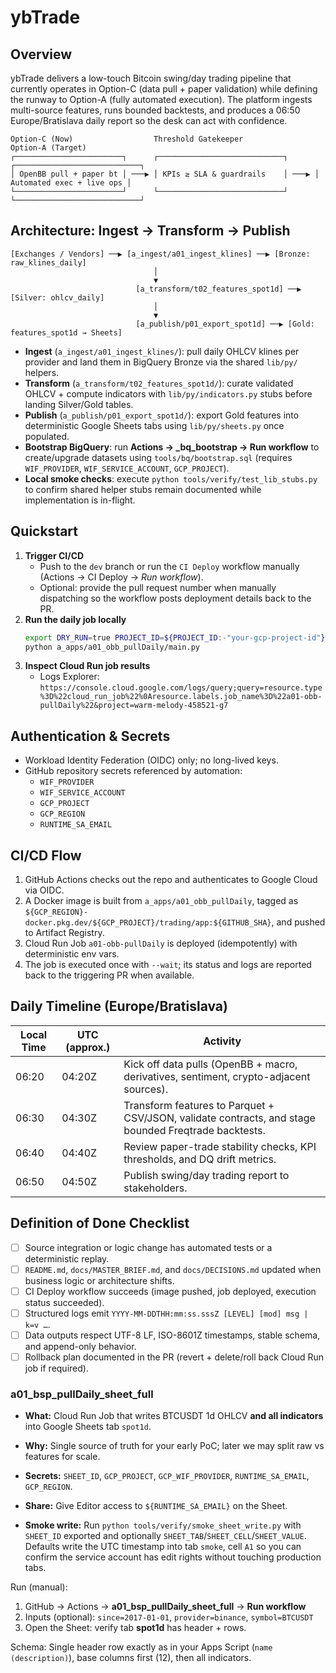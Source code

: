 # ybTrade

## Overview
ybTrade delivers a low-touch Bitcoin swing/day trading pipeline that currently operates in Option-C (data pull + paper validation) while defining the runway to Option-A (fully automated execution). The platform ingests multi-source features, runs bounded backtests, and produces a 06:50 Europe/Bratislava daily report so the desk can act with confidence.

```
Option-C (Now)                  Threshold Gatekeeper                  Option-A (Target)
┌────────────────────────┐      ┌────────────────────────────┐      ┌────────────────────────────┐
│ OpenBB pull + paper bt │ ───▶ │ KPIs ≥ SLA & guardrails    │ ───▶ │ Automated exec + live ops │
└────────────────────────┘      └────────────────────────────┘      └────────────────────────────┘
```

## Architecture: Ingest → Transform → Publish

```
[Exchanges / Vendors] ──▶ [a_ingest/a01_ingest_klines] ──▶ [Bronze: raw_klines_daily]
                                │
                                ▼
                            [a_transform/t02_features_spot1d] ──▶ [Silver: ohlcv_daily]
                                │
                                ▼
                            [a_publish/p01_export_spot1d] ──▶ [Gold: features_spot1d → Sheets]
```

- **Ingest** (`a_ingest/a01_ingest_klines/`): pull daily OHLCV klines per provider and land them in BigQuery Bronze via the shared `lib/py/` helpers.
- **Transform** (`a_transform/t02_features_spot1d/`): curate validated OHLCV + compute indicators with `lib/py/indicators.py` stubs before landing Silver/Gold tables.
- **Publish** (`a_publish/p01_export_spot1d/`): export Gold features into deterministic Google Sheets tabs using `lib/py/sheets.py` once populated.
- **Bootstrap BigQuery**: run **Actions → _bq_bootstrap → Run workflow** to create/upgrade datasets using `tools/bq/bootstrap.sql` (requires `WIF_PROVIDER`, `WIF_SERVICE_ACCOUNT`, `GCP_PROJECT`).
- **Local smoke checks**: execute `python tools/verify/test_lib_stubs.py` to confirm shared helper stubs remain documented while implementation is in-flight.

## Quickstart
1. **Trigger CI/CD**
   - Push to the `dev` branch or run the `CI Deploy` workflow manually (Actions → CI Deploy → _Run workflow_).
   - Optional: provide the pull request number when manually dispatching so the workflow posts deployment details back to the PR.
2. **Run the daily job locally**
   ```bash
   export DRY_RUN=true PROJECT_ID=${PROJECT_ID:-"your-gcp-project-id"}
   python a_apps/a01_obb_pullDaily/main.py
   ```
3. **Inspect Cloud Run job results**
   - Logs Explorer: `https://console.cloud.google.com/logs/query;query=resource.type%3D%22cloud_run_job%22%0Aresource.labels.job_name%3D%22a01-obb-pullDaily%22&project=warm-melody-458521-g7`

## Authentication & Secrets
- Workload Identity Federation (OIDC) only; no long-lived keys.
- GitHub repository secrets referenced by automation:
  - `WIF_PROVIDER`
  - `WIF_SERVICE_ACCOUNT`
  - `GCP_PROJECT`
  - `GCP_REGION`
  - `RUNTIME_SA_EMAIL`

## CI/CD Flow
1. GitHub Actions checks out the repo and authenticates to Google Cloud via OIDC.
2. A Docker image is built from `a_apps/a01_obb_pullDaily`, tagged as `${GCP_REGION}-docker.pkg.dev/${GCP_PROJECT}/trading/app:${GITHUB_SHA}`, and pushed to Artifact Registry.
3. Cloud Run Job `a01-obb-pullDaily` is deployed (idempotently) with deterministic env vars.
4. The job is executed once with `--wait`; its status and logs are reported back to the triggering PR when available.

## Daily Timeline (Europe/Bratislava)
| Local Time | UTC (approx.) | Activity |
|------------|----------------|----------|
| 06:20      | 04:20Z         | Kick off data pulls (OpenBB + macro, derivatives, sentiment, crypto-adjacent sources). |
| 06:30      | 04:30Z         | Transform features to Parquet + CSV/JSON, validate contracts, and stage bounded Freqtrade backtests. |
| 06:40      | 04:40Z         | Review paper-trade stability checks, KPI thresholds, and DQ drift metrics. |
| 06:50      | 04:50Z         | Publish swing/day trading report to stakeholders. |

## Definition of Done Checklist
- [ ] Source integration or logic change has automated tests or a deterministic replay.
- [ ] `README.md`, `docs/MASTER_BRIEF.md`, and `docs/DECISIONS.md` updated when business logic or architecture shifts.
- [ ] CI Deploy workflow succeeds (image pushed, job deployed, execution status succeeded).
- [ ] Structured logs emit `YYYY-MM-DDTHH:mm:ss.sssZ [LEVEL] [mod] msg | k=v …`.
- [ ] Data outputs respect UTF-8 LF, ISO-8601Z timestamps, stable schema, and append-only behavior.
- [ ] Rollback plan documented in the PR (revert + delete/roll back Cloud Run job if required).

### a01_bsp_pullDaily_sheet_full
- **What:** Cloud Run Job that writes BTCUSDT 1d OHLCV **and all indicators** into Google Sheets tab `spot1d`.
- **Why:** Single source of truth for your early PoC; later we may split raw vs features for scale.
- **Secrets:** `SHEET_ID`, `GCP_PROJECT`, `GCP_WIF_PROVIDER`, `RUNTIME_SA_EMAIL`, `GCP_REGION`.
- **Share:** Give Editor access to `${RUNTIME_SA_EMAIL}` on the Sheet.

- **Smoke write:** Run `python tools/verify/smoke_sheet_write.py` with `SHEET_ID` exported and optionally `SHEET_TAB`/`SHEET_CELL`/`SHEET_VALUE`. Defaults write the UTC timestamp into tab `smoke`, cell `A1` so you can confirm the service account has edit rights without touching production tabs.


Run (manual):
1. GitHub → Actions → **a01_bsp_pullDaily_sheet_full** → **Run workflow**
2. Inputs (optional): `since=2017-01-01`, `provider=binance`, `symbol=BTCUSDT`
3. Open the Sheet: verify tab **spot1d** has header + rows.

Schema:
Single header row exactly as in your Apps Script (`name (description)`), base columns first (12), then all indicators.
